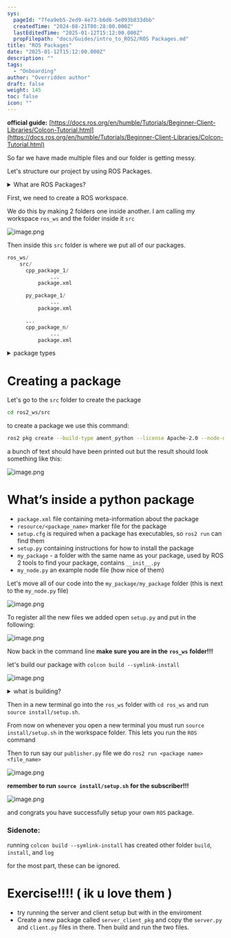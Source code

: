 ```yaml
---
sys:
  pageId: "7fea9eb5-2ed9-4e73-b6d6-5e093b833dbb"
  createdTime: "2024-08-21T00:28:00.000Z"
  lastEditedTime: "2025-01-12T15:12:00.000Z"
  propFilepath: "docs/Guides/intro_to_ROS2/ROS Packages.md"
title: "ROS Packages"
date: "2025-01-12T15:12:00.000Z"
description: ""
tags:
  - "Onboarding"
author: "Overridden author"
draft: false
weight: 145
toc: false
icon: ""
---
```


**official guide:** [https://docs.ros.org/en/humble/Tutorials/Beginner-Client-Libraries/Colcon-Tutorial.html](https://docs.ros.org/en/humble/Tutorials/Beginner-Client-Libraries/Colcon-Tutorial.html)

So far we have made multiple files and our folder is getting messy.

Let's structure our project by using ROS Packages.

<details>

<summary>What are ROS Packages?</summary>

ROS Packages are, as the name implies, packages of code that are highly sharable between ROS developers.

They consist of a folder, `package.xml` file, and source code

```python
      cpp_package_1/
		      ... imagine much code files here ..
          package.xml
```

</details>

First, we need to create a ROS workspace.

We do this by making 2 folders one inside another. I am calling my workspace `ros_ws` and the folder inside it `src`

![image.png](https://prod-files-secure.s3.us-west-2.amazonaws.com/d518164a-d88e-44d1-a4ee-3adb3bd8bce0/70706947-fd18-4537-a67b-e12946812d31/image.png?X-Amz-Algorithm=AWS4-HMAC-SHA256&X-Amz-Content-Sha256=UNSIGNED-PAYLOAD&X-Amz-Credential=ASIAZI2LB4664UKHYKL4%2F20250315%2Fus-west-2%2Fs3%2Faws4_request&X-Amz-Date=20250315T180939Z&X-Amz-Expires=3600&X-Amz-Security-Token=IQoJb3JpZ2luX2VjEMH%2F%2F%2F%2F%2F%2F%2F%2F%2F%2FwEaCXVzLXdlc3QtMiJIMEYCIQChAvyTF2Xjj8b%2Ff4v1onGpNEszrulL2AUX%2Ff6iS%2FRF7wIhAKh3nTXvZqMlvwHoObJ32mp%2FX3UULIIXuD8%2FEoeKYEGNKv8DCBoQABoMNjM3NDIzMTgzODA1IgwCVM6nwhOL8GY4cRsq3AO47kRoM21gZ0LLQjs8e4MSF8DoyXbLfaXnOd0JsR2G7iYNcuAiXR8SV6NXJ3OVUg906fF1hqtVydVCUGLYo3r4li5ofcc8FUY5yekzMCRJ4SIOJkF02JlQRJpV4ihnILE0b%2B7xUUtN2Db9j7SSoUQFsRDGdJardmiT%2BGvmtF1IyEshlBUuDQbx%2FGAlAD0J3VIbP%2FpTAVrtbVBqFNnVSfXK%2BN2NSxVxnMktrpfpM2ZPhcmqG7RtTVRLRsLhqPfRupoWzKfsWL4mJ2lXwrhcn%2F5mIfuNAwHo48FUhz3jcC1aPIRDXXqjGkLlkYkhOuPVqK8DT3wdt9EMPBANGffQWPSFsKcOYEVmA6lpp9jWujmdWuDIZa0698Tf%2Bua8PL6C8sk9EmzaGnUWXmJk2D4nfues3yzoxAS9ZUaaHsWtukynBeF3x1qZmOZh%2BSncXeALCXhLNGxASv7FRrri6TnuF7OFslbedpYGVI%2BP9GWCOjy48IZPi6rGv55hhbXqPCnt0euxO%2F27HSNVyG6%2FWyvLBLvlfOo4Qayy8LJXRs1gqwoqFfv8SZ2x5Owet91Jtl9yeUdjfQdI7r7ZgT38LInDvy8K7s0awwJM6ecvBvZ3Y2xEcdaMz0A8dkAFKkLuPzCr69a%2BBjqkATD8lCAKAtDub7IteDLXhJ0ZJqkl1%2BPJ6UVP2JRI2rUHdrkovBru73mjB4VLYXNOLg32U6vuc%2FESK5DzmCJmkz03IUIyqtNvhdn0ND88703qGNaVyd6tMLrgaExfrQaRQq%2BF%2FEHHwZ17YLE7pDs%2BIPXKranP5WkBEqd9Qkcxs6Sk89WvPSRbFPO3dhiuAHpZxLqK7PxGi%2B31bIu3JrXrN9TDzuZc&X-Amz-Signature=f441c151568324c56f58c3cceb5036f2e6f9d0bf3f1b5d7c82b47f0130764149&X-Amz-SignedHeaders=host&x-id=GetObject)

Then inside this `src` folder is where we put all of our packages.

```python
ros_ws/
    src/
      cpp_package_1/
		      ...
          package.xml

      py_package_1/
		      ...
          package.xml

      ...
      cpp_package_n/
		      ...
          package.xml

```

<details>

<summary>package types</summary>

packages can be either `C++` or python.

the intern file structure is different for each but for this guide we will stick to creating python packages

</details>

# Creating a package

Let's go to the `src` folder to create the package

```bash
cd ros2_ws/src
```

to create a package we use this command:

```bash
ros2 pkg create --build-type ament_python --license Apache-2.0 --node-name my_node my_package
```

a bunch of text should have been printed out but the result should look something like this:

![image.png](https://prod-files-secure.s3.us-west-2.amazonaws.com/d518164a-d88e-44d1-a4ee-3adb3bd8bce0/e6cf1e3f-8512-4a3e-b131-079f800bf3e8/image.png?X-Amz-Algorithm=AWS4-HMAC-SHA256&X-Amz-Content-Sha256=UNSIGNED-PAYLOAD&X-Amz-Credential=ASIAZI2LB4664UKHYKL4%2F20250315%2Fus-west-2%2Fs3%2Faws4_request&X-Amz-Date=20250315T180939Z&X-Amz-Expires=3600&X-Amz-Security-Token=IQoJb3JpZ2luX2VjEMH%2F%2F%2F%2F%2F%2F%2F%2F%2F%2FwEaCXVzLXdlc3QtMiJIMEYCIQChAvyTF2Xjj8b%2Ff4v1onGpNEszrulL2AUX%2Ff6iS%2FRF7wIhAKh3nTXvZqMlvwHoObJ32mp%2FX3UULIIXuD8%2FEoeKYEGNKv8DCBoQABoMNjM3NDIzMTgzODA1IgwCVM6nwhOL8GY4cRsq3AO47kRoM21gZ0LLQjs8e4MSF8DoyXbLfaXnOd0JsR2G7iYNcuAiXR8SV6NXJ3OVUg906fF1hqtVydVCUGLYo3r4li5ofcc8FUY5yekzMCRJ4SIOJkF02JlQRJpV4ihnILE0b%2B7xUUtN2Db9j7SSoUQFsRDGdJardmiT%2BGvmtF1IyEshlBUuDQbx%2FGAlAD0J3VIbP%2FpTAVrtbVBqFNnVSfXK%2BN2NSxVxnMktrpfpM2ZPhcmqG7RtTVRLRsLhqPfRupoWzKfsWL4mJ2lXwrhcn%2F5mIfuNAwHo48FUhz3jcC1aPIRDXXqjGkLlkYkhOuPVqK8DT3wdt9EMPBANGffQWPSFsKcOYEVmA6lpp9jWujmdWuDIZa0698Tf%2Bua8PL6C8sk9EmzaGnUWXmJk2D4nfues3yzoxAS9ZUaaHsWtukynBeF3x1qZmOZh%2BSncXeALCXhLNGxASv7FRrri6TnuF7OFslbedpYGVI%2BP9GWCOjy48IZPi6rGv55hhbXqPCnt0euxO%2F27HSNVyG6%2FWyvLBLvlfOo4Qayy8LJXRs1gqwoqFfv8SZ2x5Owet91Jtl9yeUdjfQdI7r7ZgT38LInDvy8K7s0awwJM6ecvBvZ3Y2xEcdaMz0A8dkAFKkLuPzCr69a%2BBjqkATD8lCAKAtDub7IteDLXhJ0ZJqkl1%2BPJ6UVP2JRI2rUHdrkovBru73mjB4VLYXNOLg32U6vuc%2FESK5DzmCJmkz03IUIyqtNvhdn0ND88703qGNaVyd6tMLrgaExfrQaRQq%2BF%2FEHHwZ17YLE7pDs%2BIPXKranP5WkBEqd9Qkcxs6Sk89WvPSRbFPO3dhiuAHpZxLqK7PxGi%2B31bIu3JrXrN9TDzuZc&X-Amz-Signature=d0a2ee68452fb223716a99a228b2a524e0ad375c63e3a77630f1cd44d9c00d28&X-Amz-SignedHeaders=host&x-id=GetObject)

# What’s inside a python package

- `package.xml` file containing meta-information about the package
- `resource/<package_name>` marker file for the package
- `setup.cfg` is required when a package has executables, so `ros2 run` can find them
- `setup.py` containing instructions for how to install the package
- `my_package` - a folder with the same name as your package, used by ROS 2 tools to find your package, contains `__init__.py`
- `my_node.py` an example node file (how nice of them)

Let's move all of our code into the `my_package/my_package` folder (this is next to the `my_node.py` file)

![image.png](https://prod-files-secure.s3.us-west-2.amazonaws.com/d518164a-d88e-44d1-a4ee-3adb3bd8bce0/9ce58f11-0da9-4d3e-b86d-506a9685d378/image.png?X-Amz-Algorithm=AWS4-HMAC-SHA256&X-Amz-Content-Sha256=UNSIGNED-PAYLOAD&X-Amz-Credential=ASIAZI2LB4664UKHYKL4%2F20250315%2Fus-west-2%2Fs3%2Faws4_request&X-Amz-Date=20250315T180939Z&X-Amz-Expires=3600&X-Amz-Security-Token=IQoJb3JpZ2luX2VjEMH%2F%2F%2F%2F%2F%2F%2F%2F%2F%2FwEaCXVzLXdlc3QtMiJIMEYCIQChAvyTF2Xjj8b%2Ff4v1onGpNEszrulL2AUX%2Ff6iS%2FRF7wIhAKh3nTXvZqMlvwHoObJ32mp%2FX3UULIIXuD8%2FEoeKYEGNKv8DCBoQABoMNjM3NDIzMTgzODA1IgwCVM6nwhOL8GY4cRsq3AO47kRoM21gZ0LLQjs8e4MSF8DoyXbLfaXnOd0JsR2G7iYNcuAiXR8SV6NXJ3OVUg906fF1hqtVydVCUGLYo3r4li5ofcc8FUY5yekzMCRJ4SIOJkF02JlQRJpV4ihnILE0b%2B7xUUtN2Db9j7SSoUQFsRDGdJardmiT%2BGvmtF1IyEshlBUuDQbx%2FGAlAD0J3VIbP%2FpTAVrtbVBqFNnVSfXK%2BN2NSxVxnMktrpfpM2ZPhcmqG7RtTVRLRsLhqPfRupoWzKfsWL4mJ2lXwrhcn%2F5mIfuNAwHo48FUhz3jcC1aPIRDXXqjGkLlkYkhOuPVqK8DT3wdt9EMPBANGffQWPSFsKcOYEVmA6lpp9jWujmdWuDIZa0698Tf%2Bua8PL6C8sk9EmzaGnUWXmJk2D4nfues3yzoxAS9ZUaaHsWtukynBeF3x1qZmOZh%2BSncXeALCXhLNGxASv7FRrri6TnuF7OFslbedpYGVI%2BP9GWCOjy48IZPi6rGv55hhbXqPCnt0euxO%2F27HSNVyG6%2FWyvLBLvlfOo4Qayy8LJXRs1gqwoqFfv8SZ2x5Owet91Jtl9yeUdjfQdI7r7ZgT38LInDvy8K7s0awwJM6ecvBvZ3Y2xEcdaMz0A8dkAFKkLuPzCr69a%2BBjqkATD8lCAKAtDub7IteDLXhJ0ZJqkl1%2BPJ6UVP2JRI2rUHdrkovBru73mjB4VLYXNOLg32U6vuc%2FESK5DzmCJmkz03IUIyqtNvhdn0ND88703qGNaVyd6tMLrgaExfrQaRQq%2BF%2FEHHwZ17YLE7pDs%2BIPXKranP5WkBEqd9Qkcxs6Sk89WvPSRbFPO3dhiuAHpZxLqK7PxGi%2B31bIu3JrXrN9TDzuZc&X-Amz-Signature=76b8d3d2cd19efcd1dd3343e8c19b1f89a23192a8d0efd0303d2ea1ae170a20a&X-Amz-SignedHeaders=host&x-id=GetObject)

To register all the new files we added open `setup.py` and put in the following:

![image.png](https://prod-files-secure.s3.us-west-2.amazonaws.com/d518164a-d88e-44d1-a4ee-3adb3bd8bce0/1cd7c262-4cae-4496-9d75-c178537d24a2/image.png?X-Amz-Algorithm=AWS4-HMAC-SHA256&X-Amz-Content-Sha256=UNSIGNED-PAYLOAD&X-Amz-Credential=ASIAZI2LB4664UKHYKL4%2F20250315%2Fus-west-2%2Fs3%2Faws4_request&X-Amz-Date=20250315T180939Z&X-Amz-Expires=3600&X-Amz-Security-Token=IQoJb3JpZ2luX2VjEMH%2F%2F%2F%2F%2F%2F%2F%2F%2F%2FwEaCXVzLXdlc3QtMiJIMEYCIQChAvyTF2Xjj8b%2Ff4v1onGpNEszrulL2AUX%2Ff6iS%2FRF7wIhAKh3nTXvZqMlvwHoObJ32mp%2FX3UULIIXuD8%2FEoeKYEGNKv8DCBoQABoMNjM3NDIzMTgzODA1IgwCVM6nwhOL8GY4cRsq3AO47kRoM21gZ0LLQjs8e4MSF8DoyXbLfaXnOd0JsR2G7iYNcuAiXR8SV6NXJ3OVUg906fF1hqtVydVCUGLYo3r4li5ofcc8FUY5yekzMCRJ4SIOJkF02JlQRJpV4ihnILE0b%2B7xUUtN2Db9j7SSoUQFsRDGdJardmiT%2BGvmtF1IyEshlBUuDQbx%2FGAlAD0J3VIbP%2FpTAVrtbVBqFNnVSfXK%2BN2NSxVxnMktrpfpM2ZPhcmqG7RtTVRLRsLhqPfRupoWzKfsWL4mJ2lXwrhcn%2F5mIfuNAwHo48FUhz3jcC1aPIRDXXqjGkLlkYkhOuPVqK8DT3wdt9EMPBANGffQWPSFsKcOYEVmA6lpp9jWujmdWuDIZa0698Tf%2Bua8PL6C8sk9EmzaGnUWXmJk2D4nfues3yzoxAS9ZUaaHsWtukynBeF3x1qZmOZh%2BSncXeALCXhLNGxASv7FRrri6TnuF7OFslbedpYGVI%2BP9GWCOjy48IZPi6rGv55hhbXqPCnt0euxO%2F27HSNVyG6%2FWyvLBLvlfOo4Qayy8LJXRs1gqwoqFfv8SZ2x5Owet91Jtl9yeUdjfQdI7r7ZgT38LInDvy8K7s0awwJM6ecvBvZ3Y2xEcdaMz0A8dkAFKkLuPzCr69a%2BBjqkATD8lCAKAtDub7IteDLXhJ0ZJqkl1%2BPJ6UVP2JRI2rUHdrkovBru73mjB4VLYXNOLg32U6vuc%2FESK5DzmCJmkz03IUIyqtNvhdn0ND88703qGNaVyd6tMLrgaExfrQaRQq%2BF%2FEHHwZ17YLE7pDs%2BIPXKranP5WkBEqd9Qkcxs6Sk89WvPSRbFPO3dhiuAHpZxLqK7PxGi%2B31bIu3JrXrN9TDzuZc&X-Amz-Signature=42abc11e0ab8de98ffc916a9d6a24cf53a6de04fc2ead9b606e6d68e7dec07e2&X-Amz-SignedHeaders=host&x-id=GetObject)

Now back in the command line **make sure you are in the** **`ros_ws`** **folder!!!**

let's build our package with `colcon build --symlink-install`

![image.png](https://prod-files-secure.s3.us-west-2.amazonaws.com/d518164a-d88e-44d1-a4ee-3adb3bd8bce0/2f2a0d27-b173-48fd-b189-5f5c0ce65619/image.png?X-Amz-Algorithm=AWS4-HMAC-SHA256&X-Amz-Content-Sha256=UNSIGNED-PAYLOAD&X-Amz-Credential=ASIAZI2LB4664UKHYKL4%2F20250315%2Fus-west-2%2Fs3%2Faws4_request&X-Amz-Date=20250315T180939Z&X-Amz-Expires=3600&X-Amz-Security-Token=IQoJb3JpZ2luX2VjEMH%2F%2F%2F%2F%2F%2F%2F%2F%2F%2FwEaCXVzLXdlc3QtMiJIMEYCIQChAvyTF2Xjj8b%2Ff4v1onGpNEszrulL2AUX%2Ff6iS%2FRF7wIhAKh3nTXvZqMlvwHoObJ32mp%2FX3UULIIXuD8%2FEoeKYEGNKv8DCBoQABoMNjM3NDIzMTgzODA1IgwCVM6nwhOL8GY4cRsq3AO47kRoM21gZ0LLQjs8e4MSF8DoyXbLfaXnOd0JsR2G7iYNcuAiXR8SV6NXJ3OVUg906fF1hqtVydVCUGLYo3r4li5ofcc8FUY5yekzMCRJ4SIOJkF02JlQRJpV4ihnILE0b%2B7xUUtN2Db9j7SSoUQFsRDGdJardmiT%2BGvmtF1IyEshlBUuDQbx%2FGAlAD0J3VIbP%2FpTAVrtbVBqFNnVSfXK%2BN2NSxVxnMktrpfpM2ZPhcmqG7RtTVRLRsLhqPfRupoWzKfsWL4mJ2lXwrhcn%2F5mIfuNAwHo48FUhz3jcC1aPIRDXXqjGkLlkYkhOuPVqK8DT3wdt9EMPBANGffQWPSFsKcOYEVmA6lpp9jWujmdWuDIZa0698Tf%2Bua8PL6C8sk9EmzaGnUWXmJk2D4nfues3yzoxAS9ZUaaHsWtukynBeF3x1qZmOZh%2BSncXeALCXhLNGxASv7FRrri6TnuF7OFslbedpYGVI%2BP9GWCOjy48IZPi6rGv55hhbXqPCnt0euxO%2F27HSNVyG6%2FWyvLBLvlfOo4Qayy8LJXRs1gqwoqFfv8SZ2x5Owet91Jtl9yeUdjfQdI7r7ZgT38LInDvy8K7s0awwJM6ecvBvZ3Y2xEcdaMz0A8dkAFKkLuPzCr69a%2BBjqkATD8lCAKAtDub7IteDLXhJ0ZJqkl1%2BPJ6UVP2JRI2rUHdrkovBru73mjB4VLYXNOLg32U6vuc%2FESK5DzmCJmkz03IUIyqtNvhdn0ND88703qGNaVyd6tMLrgaExfrQaRQq%2BF%2FEHHwZ17YLE7pDs%2BIPXKranP5WkBEqd9Qkcxs6Sk89WvPSRbFPO3dhiuAHpZxLqK7PxGi%2B31bIu3JrXrN9TDzuZc&X-Amz-Signature=a49a4d318e9f2de5ca0a22691f883be59a5f1794dac23785c6f796fc86b71e26&X-Amz-SignedHeaders=host&x-id=GetObject)

<details>

<summary>what is building?</summary>

if you are a CS major at Rose-Hulman you will learn the answer to this in CSSE132

but TLDR; is it combines all the code files into one program that can be run easily 

</details>

Then in a new terminal go into the `ros_ws` folder with `cd ros_ws` and run `source install/setup.sh`. 

From now on whenever you open a new terminal you must run `source install/setup.sh` in the workspace folder. This lets you run the `ROS` command

Then to run say our `publisher.py` file we do `ros2 run <package name> <file_name>`

![image.png](https://prod-files-secure.s3.us-west-2.amazonaws.com/d518164a-d88e-44d1-a4ee-3adb3bd8bce0/4f4b1219-3a44-4632-aa0a-ce3471699f59/image.png?X-Amz-Algorithm=AWS4-HMAC-SHA256&X-Amz-Content-Sha256=UNSIGNED-PAYLOAD&X-Amz-Credential=ASIAZI2LB4664UKHYKL4%2F20250315%2Fus-west-2%2Fs3%2Faws4_request&X-Amz-Date=20250315T180939Z&X-Amz-Expires=3600&X-Amz-Security-Token=IQoJb3JpZ2luX2VjEMH%2F%2F%2F%2F%2F%2F%2F%2F%2F%2FwEaCXVzLXdlc3QtMiJIMEYCIQChAvyTF2Xjj8b%2Ff4v1onGpNEszrulL2AUX%2Ff6iS%2FRF7wIhAKh3nTXvZqMlvwHoObJ32mp%2FX3UULIIXuD8%2FEoeKYEGNKv8DCBoQABoMNjM3NDIzMTgzODA1IgwCVM6nwhOL8GY4cRsq3AO47kRoM21gZ0LLQjs8e4MSF8DoyXbLfaXnOd0JsR2G7iYNcuAiXR8SV6NXJ3OVUg906fF1hqtVydVCUGLYo3r4li5ofcc8FUY5yekzMCRJ4SIOJkF02JlQRJpV4ihnILE0b%2B7xUUtN2Db9j7SSoUQFsRDGdJardmiT%2BGvmtF1IyEshlBUuDQbx%2FGAlAD0J3VIbP%2FpTAVrtbVBqFNnVSfXK%2BN2NSxVxnMktrpfpM2ZPhcmqG7RtTVRLRsLhqPfRupoWzKfsWL4mJ2lXwrhcn%2F5mIfuNAwHo48FUhz3jcC1aPIRDXXqjGkLlkYkhOuPVqK8DT3wdt9EMPBANGffQWPSFsKcOYEVmA6lpp9jWujmdWuDIZa0698Tf%2Bua8PL6C8sk9EmzaGnUWXmJk2D4nfues3yzoxAS9ZUaaHsWtukynBeF3x1qZmOZh%2BSncXeALCXhLNGxASv7FRrri6TnuF7OFslbedpYGVI%2BP9GWCOjy48IZPi6rGv55hhbXqPCnt0euxO%2F27HSNVyG6%2FWyvLBLvlfOo4Qayy8LJXRs1gqwoqFfv8SZ2x5Owet91Jtl9yeUdjfQdI7r7ZgT38LInDvy8K7s0awwJM6ecvBvZ3Y2xEcdaMz0A8dkAFKkLuPzCr69a%2BBjqkATD8lCAKAtDub7IteDLXhJ0ZJqkl1%2BPJ6UVP2JRI2rUHdrkovBru73mjB4VLYXNOLg32U6vuc%2FESK5DzmCJmkz03IUIyqtNvhdn0ND88703qGNaVyd6tMLrgaExfrQaRQq%2BF%2FEHHwZ17YLE7pDs%2BIPXKranP5WkBEqd9Qkcxs6Sk89WvPSRbFPO3dhiuAHpZxLqK7PxGi%2B31bIu3JrXrN9TDzuZc&X-Amz-Signature=b78c6809b45c1d669450999ce2a9d22bedfbac6bb9f17ee17552dbca711b3f68&X-Amz-SignedHeaders=host&x-id=GetObject)

**remember to run** **`source install/setup.sh`** **for the subscriber!!!**

![image.png](https://prod-files-secure.s3.us-west-2.amazonaws.com/d518164a-d88e-44d1-a4ee-3adb3bd8bce0/02121119-dad4-49ec-8356-c956108b4243/image.png?X-Amz-Algorithm=AWS4-HMAC-SHA256&X-Amz-Content-Sha256=UNSIGNED-PAYLOAD&X-Amz-Credential=ASIAZI2LB4664UKHYKL4%2F20250315%2Fus-west-2%2Fs3%2Faws4_request&X-Amz-Date=20250315T180939Z&X-Amz-Expires=3600&X-Amz-Security-Token=IQoJb3JpZ2luX2VjEMH%2F%2F%2F%2F%2F%2F%2F%2F%2F%2FwEaCXVzLXdlc3QtMiJIMEYCIQChAvyTF2Xjj8b%2Ff4v1onGpNEszrulL2AUX%2Ff6iS%2FRF7wIhAKh3nTXvZqMlvwHoObJ32mp%2FX3UULIIXuD8%2FEoeKYEGNKv8DCBoQABoMNjM3NDIzMTgzODA1IgwCVM6nwhOL8GY4cRsq3AO47kRoM21gZ0LLQjs8e4MSF8DoyXbLfaXnOd0JsR2G7iYNcuAiXR8SV6NXJ3OVUg906fF1hqtVydVCUGLYo3r4li5ofcc8FUY5yekzMCRJ4SIOJkF02JlQRJpV4ihnILE0b%2B7xUUtN2Db9j7SSoUQFsRDGdJardmiT%2BGvmtF1IyEshlBUuDQbx%2FGAlAD0J3VIbP%2FpTAVrtbVBqFNnVSfXK%2BN2NSxVxnMktrpfpM2ZPhcmqG7RtTVRLRsLhqPfRupoWzKfsWL4mJ2lXwrhcn%2F5mIfuNAwHo48FUhz3jcC1aPIRDXXqjGkLlkYkhOuPVqK8DT3wdt9EMPBANGffQWPSFsKcOYEVmA6lpp9jWujmdWuDIZa0698Tf%2Bua8PL6C8sk9EmzaGnUWXmJk2D4nfues3yzoxAS9ZUaaHsWtukynBeF3x1qZmOZh%2BSncXeALCXhLNGxASv7FRrri6TnuF7OFslbedpYGVI%2BP9GWCOjy48IZPi6rGv55hhbXqPCnt0euxO%2F27HSNVyG6%2FWyvLBLvlfOo4Qayy8LJXRs1gqwoqFfv8SZ2x5Owet91Jtl9yeUdjfQdI7r7ZgT38LInDvy8K7s0awwJM6ecvBvZ3Y2xEcdaMz0A8dkAFKkLuPzCr69a%2BBjqkATD8lCAKAtDub7IteDLXhJ0ZJqkl1%2BPJ6UVP2JRI2rUHdrkovBru73mjB4VLYXNOLg32U6vuc%2FESK5DzmCJmkz03IUIyqtNvhdn0ND88703qGNaVyd6tMLrgaExfrQaRQq%2BF%2FEHHwZ17YLE7pDs%2BIPXKranP5WkBEqd9Qkcxs6Sk89WvPSRbFPO3dhiuAHpZxLqK7PxGi%2B31bIu3JrXrN9TDzuZc&X-Amz-Signature=4ce33acaffe88ca4f79a0ca4e7c4dd990fae8eca9eac98e0b0a3bdc2c32fcb99&X-Amz-SignedHeaders=host&x-id=GetObject)

and congrats you have successfully setup your own `ROS` package.

### Sidenote:

running `colcon build --symlink-install` has created other folder `build`, `install`, and `log`

for the most part, these can be ignored.

# Exercise!!!! ( ik u love them )

- try running the server and client setup but with in the enviroment
- Create a new package called `server_client_pkg` and copy the `server.py` and `client.py` files in there. Then build and run the two files.
